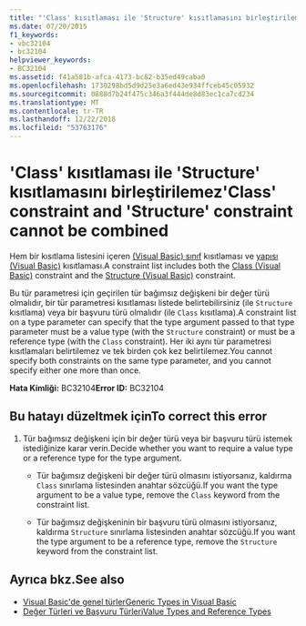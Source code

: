 ```yaml
---
title: "'Class' kısıtlaması ile 'Structure' kısıtlamasını birleştirilemez"
ms.date: 07/20/2015
f1_keywords:
- vbc32104
- bc32104
helpviewer_keywords:
- BC32104
ms.assetid: f41a581b-afca-4173-bc82-b35ed49caba0
ms.openlocfilehash: 1730298bd5d9d25e3a6ed43e934ffceb45c05932
ms.sourcegitcommit: 0888d7b24f475c346a3f444de8d83ec1ca7cd234
ms.translationtype: MT
ms.contentlocale: tr-TR
ms.lasthandoff: 12/22/2018
ms.locfileid: "53763176"
---
```

# <a name="class-constraint-and-structure-constraint-cannot-be-combined"></a><span data-ttu-id="04efc-102">'Class' kısıtlaması ile 'Structure' kısıtlamasını birleştirilemez</span><span class="sxs-lookup"><span data-stu-id="04efc-102">'Class' constraint and 'Structure' constraint cannot be combined</span></span>
<span data-ttu-id="04efc-103">Hem bir kısıtlama listesini içeren [(Visual Basic) sınıf](../../visual-basic/language-reference/statements/class-statement.md) kısıtlaması ve [yapısı (Visual Basic)](../../visual-basic/language-reference/statements/structure-statement.md) kısıtlaması.</span><span class="sxs-lookup"><span data-stu-id="04efc-103">A constraint list includes both the [Class (Visual Basic)](../../visual-basic/language-reference/statements/class-statement.md) constraint and the [Structure (Visual Basic)](../../visual-basic/language-reference/statements/structure-statement.md) constraint.</span></span>  
  
 <span data-ttu-id="04efc-104">Bu tür parametresi için geçirilen tür bağımsız değişkeni bir değer türü olmalıdır, bir tür parametresi kısıtlaması listede belirtebilirsiniz (ile `Structure` kısıtlama) veya bir başvuru türü olmalıdır (ile `Class` kısıtlama).</span><span class="sxs-lookup"><span data-stu-id="04efc-104">A constraint list on a type parameter can specify that the type argument passed to that type parameter must be a value type (with the `Structure` constraint) or must be a reference type (with the `Class` constraint).</span></span> <span data-ttu-id="04efc-105">Her iki aynı tür parametresi kısıtlamaları belirtilemez ve tek birden çok kez belirtilemez.</span><span class="sxs-lookup"><span data-stu-id="04efc-105">You cannot specify both constraints on the same type parameter, and you cannot specify either one more than once.</span></span>  
  
 <span data-ttu-id="04efc-106">**Hata Kimliği:** BC32104</span><span class="sxs-lookup"><span data-stu-id="04efc-106">**Error ID:** BC32104</span></span>  
  
## <a name="to-correct-this-error"></a><span data-ttu-id="04efc-107">Bu hatayı düzeltmek için</span><span class="sxs-lookup"><span data-stu-id="04efc-107">To correct this error</span></span>  
  
1.  <span data-ttu-id="04efc-108">Tür bağımsız değişkeni için bir değer türü veya bir başvuru türü istemek istediğinize karar verin.</span><span class="sxs-lookup"><span data-stu-id="04efc-108">Decide whether you want to require a value type or a reference type for the type argument.</span></span>  
  
    -   <span data-ttu-id="04efc-109">Tür bağımsız değişkeni bir değer türü olmasını istiyorsanız, kaldırma `Class` sınırlama listesinden anahtar sözcüğü.</span><span class="sxs-lookup"><span data-stu-id="04efc-109">If you want the type argument to be a value type, remove the `Class` keyword from the constraint list.</span></span>  
  
    -   <span data-ttu-id="04efc-110">Tür bağımsız değişkeninin bir başvuru türü olmasını istiyorsanız, kaldırma `Structure` sınırlama listesinden anahtar sözcüğü.</span><span class="sxs-lookup"><span data-stu-id="04efc-110">If you want the type argument to be a reference type, remove the `Structure` keyword from the constraint list.</span></span>  
  
## <a name="see-also"></a><span data-ttu-id="04efc-111">Ayrıca bkz.</span><span class="sxs-lookup"><span data-stu-id="04efc-111">See also</span></span>

- [<span data-ttu-id="04efc-112">Visual Basic'de genel türler</span><span class="sxs-lookup"><span data-stu-id="04efc-112">Generic Types in Visual Basic</span></span>](../../visual-basic/programming-guide/language-features/data-types/generic-types.md)  
- [<span data-ttu-id="04efc-113">Değer Türleri ve Başvuru Türleri</span><span class="sxs-lookup"><span data-stu-id="04efc-113">Value Types and Reference Types</span></span>](../../visual-basic/programming-guide/language-features/data-types/value-types-and-reference-types.md)
